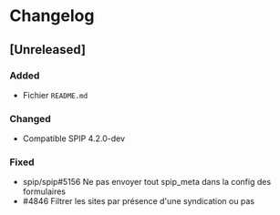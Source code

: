 # Changelog

## [Unreleased]

### Added

- Fichier `README.md`

### Changed

- Compatible SPIP 4.2.0-dev

### Fixed

- spip/spip#5156 Ne pas envoyer tout spip_meta dans la config des formulaires
- #4846 Filtrer les sites par présence d'une syndication ou pas
